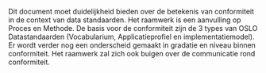 Dit document moet duidelijkheid bieden over de betekenis van conformiteit in de context van data standaarden. Het raamwerk is een aanvulling op Proces en Methode. De basis voor de conformiteit zijn de 3 types van OSLO Datastandaarden (Vocabularium, Applicatieprofiel en implementatiemodel). Er wordt verder nog een onderscheid gemaakt in gradatie en niveau binnen conformiteit. Het raamwerk zal zich ook buigen over de communicatie rond conformiteit. 
